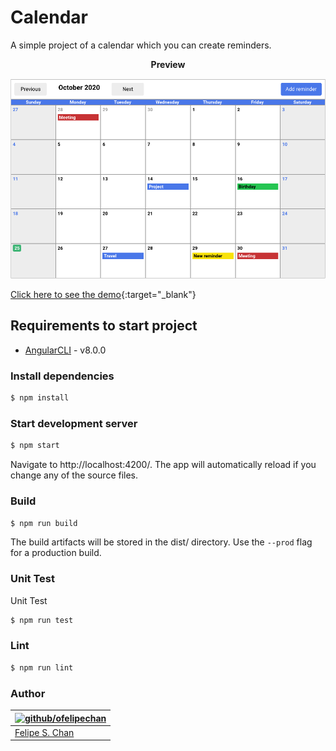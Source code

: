 # Calendar

A simple project of a calendar which you can create reminders.

<p align="center">
    <b>Preview</b>
</p>

<p align="center">
    <img src="https://raw.githubusercontent.com/ofelipechan/angular-calendar/master/preview.png" width="650">
</p>

[Click here to see the demo](https://angular-calendar.vercel.app/){:target="_blank"}


## Requirements to start project

* [AngularCLI](https://cli.angular.io/)  - v8.0.0

### Install dependencies

```bash
$ npm install
```

### Start development server 

```bash
$ npm start
```
Navigate to http://localhost:4200/. The app will automatically reload if you change any of the source files.

### Build

```bash
$ npm run build
```

The build artifacts will be stored in the dist/ directory. Use the `--prod` flag for a production build.

### Unit Test

Unit Test

```bash
$ npm run test
```

### Lint

```bash
$ npm run lint
```

### Author

| [![github/ofelipechan](https://avatars0.githubusercontent.com/u/26874734?v=3&s=115)](https://github.com/ofelipechan "Checkout github") |
|---|
| [Felipe S. Chan](https://github.com/ofelipechan) |
